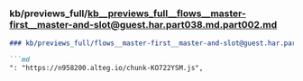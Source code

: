 ### kb/previews_full/kb__previews_full__flows__master-first__master-and-slot@guest.har.part038.md.part002.md

```md
### kb/previews_full/flows__master-first__master-and-slot@guest.har.part038.md (part 002)

```md
": "https://n958200.alteg.io/chunk-KO722YSM.js",
                    
```

```

```
